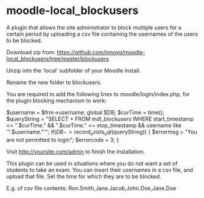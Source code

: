 moodle-local_blockusers
=======================
A plugin that allows the site administrator to block multiple users for a certain period by uploading a csv file containing the usernames of the users to be blocked.

Download zip from: https://github.com/innovg/moodle-local_blockusers/tree/master/blockusers

Unzip into the 'local' subfolder of your Moodle install.

Rename the new folder to blockusers.

You are required to add the following lines to moodle/login/index.php, for the plugin blocking mechanism to work:

$username = $frm->username;
  global $DB;
	$curTime = time();
	$queryString = "SELECT * FROM mdl_blockusers WHERE start_timestamp <= ".$curTime." && ".$curTime." <= stop_timestamp && username like '".$username."'";
	if($DB->record_exists_sql($queryString))
	{
		$errormsg = "You are not permitted to login";
		$errorcode = 3;
	}
	
Visit http://yoursite.com/admin to finish the installation.

This plugin can be used in situations where you do not want a set of students to take an exam. You can insert their usernames in a csv file,
and upload that file. Set the time for which they are to be blocked.

E.g. of csv file contents: Ron.Smith,Jane.Jacob,John.Doe,Jane.Doe
